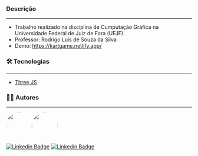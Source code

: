 ### Descrição
---
- Trabalho realizado na disciplina de Cumputação Gráfica na Universidade Federal de Juiz de Fora (UFJF). 
- Professor: Rodrigo Luis de Souza da Silva
- Demo: https://kartgame.netlify.app/


### 🛠 Tecnologias
---
- [Three JS](https://threejs.org/)


### 👨‍💻 Autores
---
<div style="display: flex;">
<img style="border-radius: 50%;" src="https://media-exp1.licdn.com/dms/image/C4D03AQHhVRUrg0-HOA/profile-displayphoto-shrink_200_200/0/1616630141036?e=1622678400&v=beta&t=dq4epFH4tJLs-cnd4zUUOO2CHp7Xq5NsrwalWyhAV7k" width="70px;" alt=""/>
<img style="border-radius: 50%;" src="https://media-exp1.licdn.com/dms/image/C4E03AQGzqkmIai1YLQ/profile-displayphoto-shrink_200_200/0/1560745507060?e=1622678400&v=beta&t=1qdyrG5bWK7ZET3r5mUSjUvnnrE__qIkpfabvghxoL0" width="70px;" alt=""/>
</div>

[![Linkedin Badge](https://img.shields.io/badge/-Vinicius-blue?style=flat-square&logo=Linkedin&logoColor=white&link=https://www.linkedin.com/in/vinicius-soran%C3%A7o/)](https://www.linkedin.com/in/vinicius-soran%C3%A7o/)
[![Linkedin Badge](https://img.shields.io/badge/-Arthur-blue?style=flat-square&logo=Linkedin&logoColor=white&link=https://www.linkedin.com/in/arthur-dornelas-860507156/)](https://www.linkedin.com/in/arthur-dornelas-860507156/)

